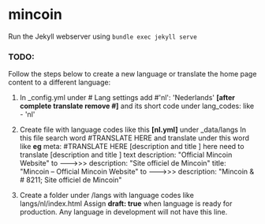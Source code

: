 # mincoin
Run the Jekyll webserver using `bundle exec jekyll serve`

### TODO:

Follow the steps below to create a new language or translate the home page content to a different language:
1. In _config.yml
   under # Lang settings
   add #'nl': 'Nederlands' **[after complete translate remove #]**
   and its short code under lang_codes: like  - 'nl'
2. Create file with language codes like this **[nl.yml]** under  _data/langs
   In this file search word  #TRANSLATE HERE  and translate under this word like
   **eg**
   meta:  #TRANSLATE HERE [description and title ] here need to translate [description and title ] text
	description: "Official Mincoin Website" to --->>> description: "Site officiel de Mincoin"
	title: "Mincoin &#8211; Official Mincoin Website" to --->>> description: "Mincoin & # 8211; Site officiel de Mincoin"

3. Create a folder under /langs with language codes like langs/nl/index.html
   Assign **draft: true** when language is ready for production.
   Any language in development will not have this line.
